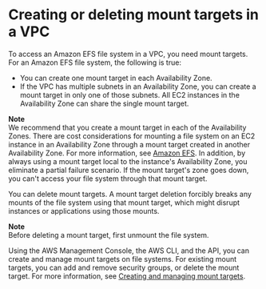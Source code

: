 # Creating or deleting mount targets in a VPC<a name="manage-fs-access-create-delete-mount-targets"></a>

To access an Amazon EFS file system in a VPC, you need mount targets\. For an Amazon EFS file system, the following is true:
+ You can create one mount target in each Availability Zone\. 
+ If the VPC has multiple subnets in an Availability Zone, you can create a mount target in only one of those subnets\. All EC2 instances in the Availability Zone can share the single mount target\. 

**Note**  
We recommend that you create a mount target in each of the Availability Zones\. There are cost considerations for mounting a file system on an EC2 instance in an Availability Zone through a mount target created in another Availability Zone\. For more information, see [Amazon EFS](https://aws.amazon.com/efs/)\. In addition, by always using a mount target local to the instance's Availability Zone, you eliminate a partial failure scenario\. If the mount target's zone goes down, you can't access your file system through that mount target\. 

You can delete mount targets\. A mount target deletion forcibly breaks any mounts of the file system using that mount target, which might disrupt instances or applications using those mounts\.

**Note**  
Before deleting a mount target, first unmount the file system\.

Using the AWS Management Console, the AWS CLI, and the API, you can create and manage mount targets on file systems\. For existing mount targets, you can add and remove security groups, or delete the mount target\. For more information, see [Creating and managing mount targets](accessing-fs.md)\.
